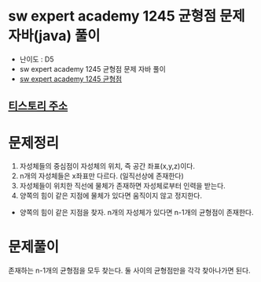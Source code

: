 # sw expert academy 1245 균형점 문제 자바(java)  풀이
- 난이도 : D5
- sw expert academy 1245 균형점 문제 자바 풀이
- [sw expert academy 1245 균형점](https://swexpertacademy.com/main/code/problem/problemDetail.do?contestProbId=AV15MeBKAOgCFAYD)

## [티스토리 주소](https://hoho325.tistory.com/)

# 문제정리
1. 자성체들의 중심점이 자성체의 위치, 즉 공간 좌표(x,y,z)이다.
2. n개의 자성체들은 x좌표만 다르다. (일직선상에 존재한다)
3. 자성체들이 위치한 직선에 물체가 존재하면 자성체로부터 인력을 받는다.
4. 양쪽의 힘이 같은 지점에 물체가 있다면 움직이지 않고 정지한다.
* 양쪽의 힘이 같은 지점을 찾자. n개의 자성체가 있다면 n-1개의 균형점이 존재한다.

# 문제풀이
존재하는 n-1개의 균형점을 모두 찾는다. 둘 사이의 균형점만을 각각 찾아나가면 된다.